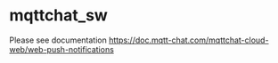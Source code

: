 # mqttchat_sw

Please see documentation <a href="https://doc.mqtt-chat.com/mqttchat-cloud-web/web-push-notifications">https://doc.mqtt-chat.com/mqttchat-cloud-web/web-push-notifications</a>